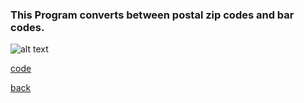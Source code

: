 ### This Program converts between postal zip codes and bar codes.

![alt text](https://littlerichey.github.io/HSProgrammingPortfolio/Year2code/images/ZipBar.png)

[code](https://github.com/littlerichey/HSProgrammingPortfolio/new/master/Year2code/ZipCode)

[back](https://littlerichey.github.io/HSProgrammingPortfolio/Year2code)
